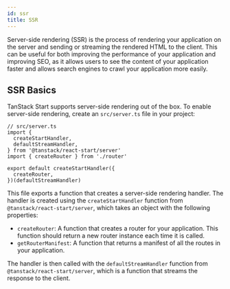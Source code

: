 ```yaml
---
id: ssr
title: SSR
---
```


Server-side rendering (SSR) is the process of rendering your application on the server and sending or streaming the rendered HTML to the client. This can be useful for both improving the performance of your application and improving SEO, as it allows users to see the content of your application faster and allows search engines to crawl your application more easily.

## SSR Basics

TanStack Start supports server-side rendering out of the box. To enable server-side rendering, create an `src/server.ts` file in your project:

```tsx
// src/server.ts
import {
  createStartHandler,
  defaultStreamHandler,
} from '@tanstack/react-start/server'
import { createRouter } from './router'

export default createStartHandler({
  createRouter,
})(defaultStreamHandler)
```

This file exports a function that creates a server-side rendering handler. The handler is created using the `createStartHandler` function from `@tanstack/react-start/server`, which takes an object with the following properties:

- `createRouter`: A function that creates a router for your application. This function should return a new router instance each time it is called.
- `getRouterManifest`: A function that returns a manifest of all the routes in your application.

The handler is then called with the `defaultStreamHandler` function from `@tanstack/react-start/server`, which is a function that streams the response to the client.
